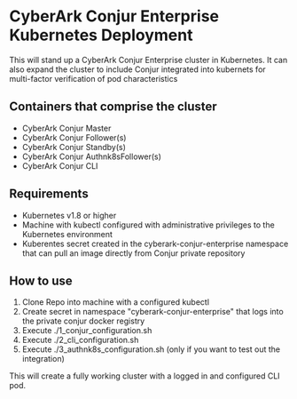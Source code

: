# CyberArk Conjur Enterprise Kubernetes Deployment
This will stand up a CyberArk Conjur Enterprise cluster in Kubernetes.  It can also expand the cluster to include Conjur integrated into kubernets for multi-factor verification of pod characteristics  

## Containers that comprise the cluster
* CyberArk Conjur Master
* CyberArk Conjur Follower(s)
* CyberArk Conjur Standby(s)
* CyberArk Conjur Authnk8sFollower(s)
* CyberArk Conjur CLI

## Requirements
* Kubernetes v1.8 or higher
* Machine with kubectl configured with administrative privileges to the Kubernetes environment
* Kuberentes secret created in the cyberark-conjur-enterprise namespace that can pull an image directly from Conjur private repository

## How to use

1. Clone Repo into machine with a configured kubectl
2. Create secret in namespace "cyberark-conjur-enterprise" that logs into the private conjur docker registry
3. Execute ./1_conjur_configuration.sh
4. Execute ./2_cli_configuration.sh
5. Execute ./3_authnk8s_configuration.sh (only if you want to test out the integration)

This will create a fully working cluster with a logged in and configured CLI pod.